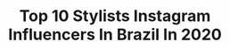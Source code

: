 ---
title: Top 10 Stylists Instagram Influencers In Brazil In 2020
description: >-
  Find top stylists Instagram influencers in Brazil in 2020. Most popular hashtags: #afrohairstyle #afrohair #tran.
platform: Instagram
hits: 290
text_top: Analyze the top-rated Instagram accounts on inBeat.
text_bottom: Our database holds 290 Instagram influencers like this in Brazil for you to pitch.
profiles:
  - username: "higorcarlosf"
    fullname: >-
      Higor Carlos Ferreira
    bio: >-
      Founder @cultvintagebr Stylist & fashion producer @higorcarlosf_stylist higorcarlosf65@gmail.com Juiz de Fora - Mg
    location: "Brazil"
    followers: 14703
    engagement: 875
    commentsToLikes: 0.079946
    id: ckap8uf71pxod0i78a59l3xmn
    verified: false
    hashtags: "#ontheruntour, #love2share, #shop2gether, #ad"
  - username: "le__verissimo"
    fullname: >-
      Leticia Verissimo🌻
    bio: >-
      🌈 Colorindo a vida através da moda 🧷Stylist. Produtora de moda 👟Criando para @converseallstars @studio_verifree verissimole.f@gmail.com Efésios6:10
    location: "Brazil"
    followers: 5388
    engagement: 991
    commentsToLikes: 0.150945
    id: ck9wdiul2ftpa0j78vga1n9a1
    verified: false
    hashtags: "#crespo, #darskin, #darskingirls, #afrohairstyle"
  - username: "mariliafarina"
    fullname: >-
      M a r í l i a   F a r i n a
    bio: >-
      Errar, Aprender, EVOLUIR! Fashion Producer - Model Makeup - Hair Stylist - Influencer @mariliafarinabelezaeestilo @shopmariliafarina
    location: "Brazil"
    followers: 13422
    engagement: 700
    commentsToLikes: 0.111655
    id: ckap4n1tz7zvz0i78eyoevnle
    verified: false
    hashtags: "#mar, #beach, #floripa, #sol"
  - username: "digjoy"
    fullname: >-
      DigJoy ♡
    bio: >-
      ⠀⠀⠀⠀⠀ ⠀⠀ɑndo por ɑí todɑ coloridɑ vestindo ⠀⠀⠀⠀⠀ ⠀⠀⠀⠀⠀⠀⠀⠀⠀ ⠀sorrisos ⠀⠀⠀⠀⠀⠀⠀⠀⠀ rj | modɑ | belezɑ | stylist | 💌 digjoy.goɑssessoriɑ@gmɑil.com
    location: "Brazil"
    followers: 55804
    engagement: 297
    commentsToLikes: 0.068855
    id: ck5cdjwgfjaq70i11jvubej30
    verified: false
    hashtags: "#tbt"
  - username: "rainhafavelada"
    fullname: >-
      RF
    bio: >-
      Stylist / Artista Visual
    location: "Brazil"
    followers: 7210
    engagement: 1418
    commentsToLikes: 0.036322
    id: ck5hqrvq7tm760i11nlk0dgng
    verified: false
    hashtags: "#tbt"
  - username: "tullacarvalho"
    fullname: >-
      Tulla Carvalho ♡
    bio: >-
      ♻️Em busca de uma vida mais sustentável 🧷Estudante de moda 🌈Personal Stylist ❤️Owner @trufasdotiojoao ✨Embaixadora @exclusivosmbitencourt
    location: "Brazil"
    followers: 3602
    engagement: 1151
    commentsToLikes: 0.190124
    id: ckap4alc06hum0i78b8vfchbw
    verified: false
    hashtags: "#lookdodia, #modaparameninas, #lookinspira, #outfitoftheday"
  - username: "karinamkk"
    fullname: >-
      karinamkk
    bio: >-
      DFCX 4 @mtvbrasil ~ Ariana e escorpião 😇😈 ~ Eventos | Stylist ✨ ~ Mãe do Rafiki ❤️ ~ Jobs e parceirias: @agenciapul karina@agencialpul.com.br
    location: "Brazil"
    followers: 115241
    engagement: 170
    commentsToLikes: 0.080304
    id: ck6ty2p2x1cdc0j716yyoevct
    verified: false
    hashtags: "#tbt, #concursoteamlive, #teamlive, #halloween"
  - username: "suyane_ynaya"
    fullname: >-
      Suyane Ynaya🇧🇷
    bio: >-
      Stylist Fashion editor @ellebrasil Creative Director Co-founder @wearemooc Represented by @heitor.agencia heitorbotini@outlook.com
    location: "Brazil"
    followers: 63079
    engagement: 564
    commentsToLikes: 0.023214
    id: ck0u95yi9961k0i19c2dlhv3s
    verified: false
    hashtags: "#sus, #defendaosus, #suspublico, #jumpman"
  - username: "marilia.oliveira_"
    fullname: >-
      MARILIA OLIVEIRA
    bio: >-
      ✂️hair stylist • criador de conteúdo digital •EMBAIXADORA DA @sermulherfibras Dona do Espaço Marília Oliveira / RJ Clica no link👇🏽
    location: "Brazil"
    followers: 45761
    engagement: 333
    commentsToLikes: 0.041653
    id: ck15tnap1ixjr0i19sv4kwlef
    verified: false
    hashtags: "#fauxlocs, #protectivestyles, #boxbraidsbrasil, #afrohair"
  - username: "enricobompani"
    fullname: >-
      Enrico Bompani
    bio: >-
      Fashion Stylist
    location: "Brazil"
    followers: 44623
    engagement: 195
    commentsToLikes: 0.112997
    id: ck0vvry97qi1p0i19f6sb7sej
    verified: false
    hashtags: ""
---
